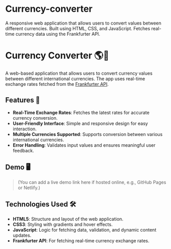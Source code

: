 # Currency-converter
A responsive web application that allows users to convert values between different currencies.  Built using HTML, CSS, and JavaScript. Fetches real-time currency data using the Frankfurter API.
# Currency Converter 🌎💱

A web-based application that allows users to convert currency values between different international currencies. The app uses real-time exchange rates fetched from the [Frankfurter API](https://www.frankfurter.app/).

## Features 🚀

- **Real-Time Exchange Rates**: Fetches the latest rates for accurate currency conversion.
- **User-Friendly Interface**: Simple and responsive design for easy interaction.
- **Multiple Currencies Supported**: Supports conversion between various international currencies.
- **Error Handling**: Validates input values and ensures meaningful user feedback.

## Demo 🖥️
> (You can add a live demo link here if hosted online, e.g., GitHub Pages or Netlify.)

## Technologies Used 🛠️

- **HTML5**: Structure and layout of the web application.
- **CSS3**: Styling with gradients and hover effects.
- **JavaScript**: Logic for fetching data, validation, and dynamic content updates.
- **Frankfurter API**: For fetching real-time currency exchange rates.

